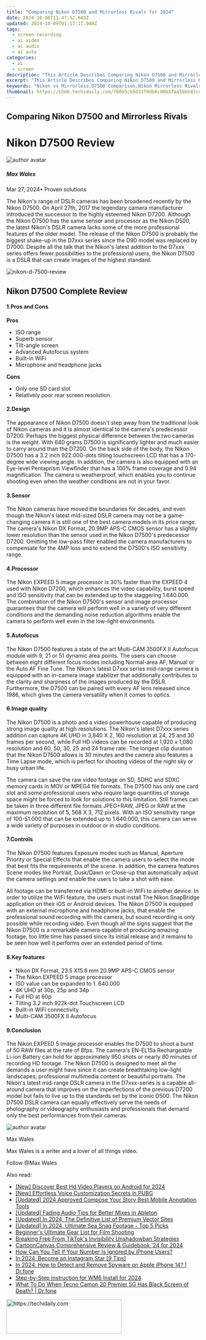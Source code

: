 ```yaml
---
title: "Comparing Nikon D7500 and Mirrorless Rivals for 2024"
date: 2024-10-06T11:47:52.645Z
updated: 2024-10-09T01:17:11.040Z
tags: 
  - screen-recording
  - ai video
  - ai audio
  - ai auto
categories: 
  - ai
  - screen
description: "This Article Describes Comparing Nikon D7500 and Mirrorless Rivals for 2024"
excerpt: "This Article Describes Comparing Nikon D7500 and Mirrorless Rivals for 2024"
keywords: "Nikon vs Mirrorless,D7500 Comparison,Nikon Mirrorless Rivals,DSLR vs Compact,D7500 Features List,Mirrorless Camera Benefits,Best Nikon Alternatives"
thumbnail: https://thmb.techidaily.com/f60b5cb5d31f0db6c00b1faa5bbb82ce655e5c5fa0350104266b8258e603ad98.png
---
```


## Comparing Nikon D7500 and Mirrorless Rivals

# Nikon D7500 Review

![author avatar](https://images.wondershare.com/filmora/article-images/max-wales-author.jpg)

##### Max Wales

 Mar 27, 2024• Proven solutions

 The Nikon's range of DSLR cameras has been broadened recently by the Nikon D7500\. On April 27th, 2017 the legendary camera manufacturer introduced the successor to the highly esteemed Nikon D7200\. Although the Nikon D7500 has the same sensor and processor as the Nikon D500, the latest Nikon's DSLR camera lacks some of the more professional features of the older model. The release of the Nikon D7500 is probably the biggest shake-up in the D7xxx series since the D90 model was replaced by D7000\. Despite all the talk that the Nikon's latest addition to the D7xxx series offers fewer possibilities to the professional users, the Nikon D7500 is a DSLR that can create images of the highest standard.

![nikon-d-7500-review](https://images.wondershare.com/filmora/article-images/nikon-d-7500-review.jpg)

## Nikon D7500 Complete Review

#### 1.Pros and Cons

**Pros**

* ISO range
* Superb sensor
* Tilt-angle screen
* Advanced Autofocus system
* Built-in WiFi
* Microphone and headphone jacks

**Cons**

* Only one SD card slot
* Relatively poor rear screen resolution

#### 2.Design

 The appearance of Nikon D7500 doesn't step away from the traditional look of Nikon cameras and it is almost identical to the camera's predecessor D7200\. Perhaps the biggest physical difference between the two cameras is the weight. With 640 grams D7500 is significantly lighter and much easier to carry around than the D7200\. On the back side of the body, the Nikon D7500 has a 3.2 inch 922.000-dots tilting touchscreen LCD that has a 170-degree wide viewing angle. In addition, the camera is also equipped with an Eye-level Pentaprism Viewfinder that has a 100% frame coverage and 0.94 magnification. The camera is weatherproof, which enables you to continue shooting even when the weather conditions are not in your favor.

#### 3.Sensor

 The Nikon cameras have moved the boundaries for decades, and even though the Nikon's latest mid-sized DSLR camera may not be a game-changing camera it is still one of the best camera models in its price range. The camera's Nikon DX Format, 20.9MP APS-C CMOS sensor has a slightly lower resolution than the sensor used in the Nikon D7500's predecessor D7200\. Omitting the low-pass filter enabled the camera manufacturers to compensate for the 4MP loss and to extend the D7500's ISO sensitivity range.

#### 4.Processor

 The Nikon EXPEED 5 image processor is 30% faster than the EXPEED 4 used with Nikon D7200, which enhances the video capability, burst speed and ISO sensitivity that can be extended up to the staggering 1.640.000\. The combination of the Nikon D7500's sensor and image processor guarantees that the camera will perform well in a variety of very different conditions and the demanding noise reduction algorithms enable the camera to perform well even in the low-light environments.

#### 5.Autofocus

 The Nikon D7500 features a state of the art Multi-CAM 3500FX II Autofocus module with 9, 21 or 51 dynamic area points. The users can choose between eight different focus modes including Normal-area AF, Manual or the Auto AF Fine Tune. The Nikon's latest D7xxx series mid-range camera is equipped with an in-camera image stabilizer that additionally contributes to the clarity and sharpness of the images produced by the DSLR. Furthermore, the D7500 can be paired with every AF lens released since 1986, which gives the camera versatility when it comes to optics.

#### 6.Image quality

 The Nikon D7500 is a photo and a video powerhouse capable of producing strong image quality at high resolutions. The Nikon's latest D7xxx series addition can capture 4K UHD in 3,840 X 2, 160 resolution at 24, 25 and 30 frames per second, while Full HD videos can be recorded at 1,920 x 1,080 resolution and 60, 50, 30, 25 and 24 frame rate. The longest clip duration that the Nikon D7500 allows is 30 minutes and the camera also features a Time Lapse mode, which is perfect for shooting videos of the night sky or busy urban life.

 The camera can save the raw video footage on SD, SDHC and SDXC memory cards in MOV or MPEG4 file formats. The D7500 has only one card slot and some professional users who require large quantities of storage space might be forced to look for solutions to this limitation. Still frames can be taken in three different file formats JPEG+RAW, JPEG or RAW at the maximum resolution of 5, 568 X 3, 712 pixels. With an ISO sensitivity range of 100-51.000 that can be extended up to 1.640.000, this camera can serve a wide variety of purposes in outdoor or in studio conditions.

#### 7.Controls

 The Nikon D7500 features Exposure modes such as Manual, Aperture Priority or Special Effects that enable the camera users to select the mode that best fits the requirements of the scene. In addition, the camera features Scene modes like Portrait, Dusk/Dawn or Close-up that automatically adjust the camera settings and enable the users to take a shot with ease.

 All footage can be transferred via HDMI or built-in WiFi to another device. In order to utilize the WiFi feature, the users must install The Nikon SnapBridge application on their iOS or Android devices. The Nikon D7500 is equipped with an external microphone and headphone jacks, that enable the professional sound recording with the camera, but sound recording is only possible while recording video. Even though all the signs suggest that the Nikon D7500 is a remarkable camera capable of producing amazing footage, too little time has passed since its initial release and it remains to be seen how well it performs over an extended period of time.

#### 8.Key features

* Nikon DX Format, 23.5 X15.6 mm 20.9MP APS-C CMOS sensor
* The Nikon EXPEED 5 image processor
* ISO value can be expanded to 1\. 640.000
* 4K UHD at 30p, 25p and 34p
* Full HD at 60p
* Tilting 3.2 inch 922k-dot Touchscreen LCD
* Built-in WiFi connectivity
* Multi-CAM 3500FX II Autofocus

#### 9.Conclusion

 The Nikon EXPEED 5 image processor enables the D7500 to shoot a burst of 50 RAW files at the rate of 8fps. The camera's EN-EL15a Rechargeable Li-ion Battery can hold for approximately 950 shots or nearly 80 minutes of recording HD footage. The Nikon D7500 is designed to meet all the demands a user might have since it can create breathtaking low-light landscapes, professional multimedia content or beautiful portraits. The Nikon's latest mid-range DSLR camera in the D7xxx-series is a capable all-around camera that improves on the imperfections of the previous D7200 model but fails to live up to the standards set by the iconic D500\. The Nikon D7500 DSLR camera can equally effectively serve the needs of photography or videography enthusiasts and professionals that demand only the best performances from their cameras.

![author avatar](https://images.wondershare.com/filmora/article-images/max-wales-author.jpg)

Max Wales

Max Wales is a writer and a lover of all things video.

Follow @Max Wales


<ins class="adsbygoogle"
     style="display:block"
     data-ad-format="autorelaxed"
     data-ad-client="ca-pub-7571918770474297"
     data-ad-slot="1223367746"></ins>



<ins class="adsbygoogle"
     style="display:block"
     data-ad-client="ca-pub-7571918770474297"
     data-ad-slot="8358498916"
     data-ad-format="auto"
     data-full-width-responsive="true"></ins>


<span class="atpl-alsoreadstyle">Also read:</span>
<div><ul>
<li><a href="https://fox-links.techidaily.com/new-discover-best-hd-video-players-on-android-for-2024/"><u>[New] Discover Best Hd Video Players on Android for 2024</u></a></li>
<li><a href="https://fox-links.techidaily.com/new-effortless-voice-customization-secrets-in-pubg/"><u>[New] Effortless Voice Customization Secrets in PUBG</u></a></li>
<li><a href="https://fox-links.techidaily.com/updated-2024-approved-compose-your-story-best-mobile-annotation-tools/"><u>[Updated] 2024 Approved Compose Your Story Best Mobile Annotation Tools</u></a></li>
<li><a href="https://fox-links.techidaily.com/updated-fading-audio-tips-for-better-mixes-in-ableton/"><u>[Updated] Fading Audio Tips for Better Mixes in Ableton</u></a></li>
<li><a href="https://fox-links.techidaily.com/updated-in-2024-the-definitive-list-of-premium-vector-sites/"><u>[Updated] In 2024, The Definitive List of Premium Vector Sites</u></a></li>
<li><a href="https://fox-cloud.techidaily.com/updated-in-2024-ultimate-sea-snag-footage-top-5-picks/"><u>[Updated] In 2024, Ultimate Sea Snag Footage - Top 5 Picks</u></a></li>
<li><a href="https://fox-friendly.techidaily.com/beginners-ultimate-gear-list-for-film-shooting/"><u>Beginner's Ultimate Gear List for Film Shooting</u></a></li>
<li><a href="https://tiktok-video-recordings.techidaily.com/breaking-free-from-tiktoks-invisibility-unshadowban-strategies/"><u>Breaking Free From TikTok's Invisibility Unshadowban Strategies</u></a></li>
<li><a href="https://extra-hints.techidaily.com/cartooncanvas-comprehensive-review-and-guidebook-24-for-2024/"><u>CartoonCanvas Comprehensive Review & Guidebook '24 for 2024</u></a></li>
<li><a href="https://fox-that.techidaily.com/how-can-you-tell-if-your-number-is-ignored-by-iphone-users/"><u>How Can You Tell If Your Number Is Ignored by iPhone Users?</u></a></li>
<li><a href="https://fox-links.techidaily.com/in-2024-become-an-instagram-star-9-tips/"><u>In 2024, Become an Instagram Star [9 Tips]</u></a></li>
<li><a href="https://ios-location-track.techidaily.com/in-2024-how-to-detect-and-remove-spyware-on-apple-iphone-14-drfone-by-drfone-virtual-ios/"><u>In 2024, How to Detect and Remove Spyware on Apple iPhone 14? | Dr.fone</u></a></li>
<li><a href="https://extra-approaches.techidaily.com/step-by-step-instruction-for-wm6-install-for-2024/"><u>Step-by-Step Instruction for WM6 Install for 2024</u></a></li>
<li><a href="https://howto.techidaily.com/what-to-do-when-tecno-camon-20-premier-5g-has-black-screen-of-death-drfone-by-drfone-fix-android-problems-fix-android-problems/"><u>What To Do When Tecno Camon 20 Premier 5G Has Black Screen of Death? | Dr.fone</u></a></li>
</ul></div>

<!-- affiliate ads begin -->
<a href="https://aligracehair.sjv.io/c/5597632/1938677/19272" target="_top" id="1938677">
  <img src="//a.impactradius-go.com/display-ad/19272-1938677" border="0" alt="https://techidaily.com" width="300" height="90"/>
</a>
<img height="0" width="0" src="https://aligracehair.sjv.io/i/5597632/1938677/19272" style="position:absolute;visibility:hidden;" border="0" />
<!-- affiliate ads end -->

